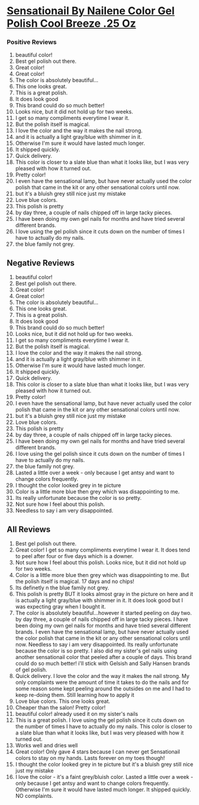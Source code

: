 # [Sensationail By Nailene Color Gel Polish Cool Breeze .25 Oz](https://products.checkmycream.com/products/Sensationail-By-Nailene-Color-Gel-Polish-Cool-Breeze-.25-Oz.html)

### Positive Reviews

<ol>
      <li>beautiful color!</li>
      <li>Best gel polish out there.</li>
      <li>Great color!</li>
      <li>Great color!</li>
      <li>The color is absolutely beautiful...</li>
      <li>This one looks great.</li>
      <li>This is a great polish.  </li>
      <li>It does look good</li>
      <li>This brand could do so much better!</li>
      <li>Looks nice, but it did not hold up for two weeks.</li>
      <li>I get so many compliments everytime I wear it.</li>
      <li>But the polish itself is magical.</li>
      <li>I love the color and the way it makes the nail strong.</li>
      <li>and it is actually a light gray/blue with shimmer in it.</li>
      <li>Otherwise I&#x27;m sure it would have lasted much longer.</li>
      <li>It shipped quickly.</li>
      <li>Quick delivery.</li>
      <li>This color is closer to a slate blue than what it looks like, but I was very pleased with how it turned out.</li>
      <li>Pretty color!</li>
      <li>I even have the sensational lamp, but  have never actually used the color polish that came in the kit or any other sensational colors until now.</li>
      <li>but it&#x27;s a bluish grey still nice just my mistake</li>
      <li>Love blue colors.  </li>
      <li>This polish is pretty</li>
      <li>by day three, a couple of nails chipped off in large tacky pieces.</li>
      <li>I have been doing my own gel nails for months and have tried several different brands.</li>
      <li>I love using the gel polish since it cuts down on the number of times I have to actually do my nails.  </li>
      <li>the blue family not grey.</li>
</ol>


<h2>Negative Reviews</h2>
<ol>
<li> beautiful color!</li>
<li> Best gel polish out there.</li>
<li> Great color!</li>
<li> Great color!</li>
<li> The color is absolutely beautiful...</li>
<li> This one looks great.</li>
<li> This is a great polish.  </li>
<li> It does look good</li>
<li> This brand could do so much better!</li>
<li> Looks nice, but it did not hold up for two weeks.</li>
<li> I get so many compliments everytime I wear it.</li>
<li> But the polish itself is magical.</li>
<li> I love the color and the way it makes the nail strong.</li>
<li> and it is actually a light gray/blue with shimmer in it.</li>
<li> Otherwise I&#x27;m sure it would have lasted much longer.</li>
<li> It shipped quickly.</li>
<li> Quick delivery.</li>
<li> This color is closer to a slate blue than what it looks like, but I was very pleased with how it turned out.</li>
<li> Pretty color!</li>
<li> I even have the sensational lamp, but  have never actually used the color polish that came in the kit or any other sensational colors until now.</li>
<li> but it&#x27;s a bluish grey still nice just my mistake</li>
<li> Love blue colors.  </li>
<li> This polish is pretty</li>
<li> by day three, a couple of nails chipped off in large tacky pieces.</li>
<li> I have been doing my own gel nails for months and have tried several different brands.</li>
<li> I love using the gel polish since it cuts down on the number of times I have to actually do my nails.  </li>
<li> the blue family not grey.</li>
<li> Lasted a little over a week - only because I get antsy and want to change colors frequently.</li>
<li> I thought the color looked grey in te picture</li>
<li> Color is a little more blue then grey which was disappointing to me.</li>
<li> Its really unfortunate because the color is so pretty.</li>
<li> Not sure how I feel about this polish.  </li>
<li> Needless to say i am very disappointed.</li>
</ol>

<h2>All Reviews</h2>

<ol>
    <li> Best gel polish out there.</li>
    <li> Great color! I get so many compliments everytime I wear it. It does tend to peel after four or five days which is a downer.</li>
    <li> Not sure how I feel about this polish.  Looks nice, but it did not hold up for two weeks.</li>
    <li> Color is a little more blue then grey which was disappointing to me. But the polish itself is magical. 17 days and no chips!</li>
    <li> Its definetly n the blue family not grey.</li>
    <li> This polish is pretty BUT it looks almost gray in the picture on here and it is actually a light gray/blue with shimmer in it. It does look good but I was expecting gray when I bought it.</li>
    <li> The color is absolutely beautiful...however it started peeling on day two. by day three, a couple of nails chipped off in large tacky pieces. I have been doing my own gel nails for months and have tried several different brands. I even have the sensational lamp, but  have never actually used the color polish that came in the kit or any other sensational colors until now. Needless to say i am very disappointed. Its really unfortunate because the color is so pretty. I also did my sister&#x27;s gel nails using another sensationail color that peeled after a couple of days. This brand could do so much better! i&#x27;ll stick with Gelsish and Sally Hansen brands of gel polish.</li>
    <li> Quick delivery. I love the color and the way it makes the nail strong. My only complaints were the amount of time it takes to do the nails and for some reason some kept peeling around the outsides on me and I had to keep re-doing them. Still learning how to apply it</li>
    <li> Love blue colors.  This one looks great.</li>
    <li> Cheaper than the salon! Pretty color!</li>
    <li> beautiful color! already used it on my sister&#x27;s nails</li>
    <li> This is a great polish.  I love using the gel polish since it cuts down on the number of times I have to actually do my nails.  This color is closer to a slate blue than what it looks like, but I was very pleased with how it turned out.</li>
    <li> Works well and dries well</li>
    <li> Great color! Only gave 4 stars because I can never get Sensationail colors to stay on my hands. Lasts forever on my toes though!</li>
    <li> I thought the color looked grey in te picture but it&#x27;s a bluish grey still nice just my mistake</li>
    <li> I love the color - it&#x27;s a faint grey/bluish color. Lasted a little over a week - only because I get antsy and want to change colors frequently. Otherwise I&#x27;m sure it would have lasted much longer. It shipped quickly. NO complaints.</li>
</ol>




